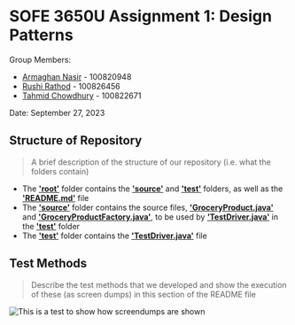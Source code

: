 # SOFE 3650U Assignment 1: Design Patterns
Group Members:
- [Armaghan Nasir](https://github.com/Armaghan180) - 100820948
- [Rushi Rathod](https://github.com/rushirajrathod) - 100826456
- [Tahmid Chowdhury](https://github.com/tahmid-chowdhury) - 100822671

Date: September 27, 2023

## Structure of Repository
> A brief description of the structure of our repository (i.e. what the folders contain)
- The **['root'](https://github.com/tahmid-chowdhury/SOFE3650U-assignment1/tree/main)** folder contains the **['source'](https://github.com/tahmid-chowdhury/SOFE3650U-assignment1/tree/main/source)** and **['test'](https://github.com/tahmid-chowdhury/SOFE3650U-assignment1/tree/main/test)** folders, as well as the **['README.md'](https://github.com/tahmid-chowdhury/SOFE3650U-assignment1/blob/main/README.md)** file
- The **['source'](https://github.com/tahmid-chowdhury/SOFE3650U-assignment1/tree/main/source)** folder contains the source files, **['GroceryProduct.java'](https://github.com/tahmid-chowdhury/SOFE3650U-assignment1/blob/main/source/GroceryProduct.java)** and **['GroceryProductFactory.java'](https://github.com/tahmid-chowdhury/SOFE3650U-assignment1/blob/main/source/GroceryProductFactory.java)**, to be used by **['TestDriver.java'](https://github.com/tahmid-chowdhury/SOFE3650U-assignment1/blob/main/TestDriver.java)** in the **['test'](https://github.com/tahmid-chowdhury/SOFE3650U-assignment1/tree/main/test)** folder
- The **['test'](https://github.com/tahmid-chowdhury/SOFE3650U-assignment1/tree/main/test)** folder contains the **['TestDriver.java'](https://github.com/tahmid-chowdhury/SOFE3650U-assignment1/blob/main/TestDriver.java)** file

## Test Methods
> Describe the test methods that we developed and show the execution of these (as screen dumps) in this section of the README file

![This is a test to show how screendumps are shown](https://media.sproutsocial.com/uploads/2017/02/10x-featured-social-media-image-size.png)
